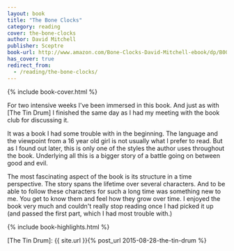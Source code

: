 ```yaml
---
layout: book
title: "The Bone Clocks"
category: reading
cover: the-bone-clocks
author: David Mitchell
publisher: Sceptre
book-url: http://www.amazon.com/Bone-Clocks-David-Mitchell-ebook/dp/B00KG6L02A/
has_cover: true
redirect_from:
  - /reading/the-bone-clocks/
---
```

{% include book-cover.html %}

For two intensive weeks I've been immersed in this book. And just as with [The Tin Drum] I finished the same day as I had my meeting with the book club for discussing it.

It was a book I had some trouble with in the beginning. The language and the viewpoint from a 16 year old girl is not usually what I prefer to read. But as I found out later, this is only one of the styles the author uses throughout the book. Underlying all this is a bigger story of a battle going on between good and evil.

The most fascinating aspect of the book is its structure in a time perspective. The story spans the lifetime over several characters. And to be able to follow these characters for such a long time was something new to me. You get to know them and feel how they grow over time. I enjoyed the book very much and couldn't really stop reading once I had picked it up (and passed the first part, which I had most trouble with.)

{% include book-highlights.html %}

[The Tin Drum]: {{ site.url }}{% post_url 2015-08-28-the-tin-drum %}
